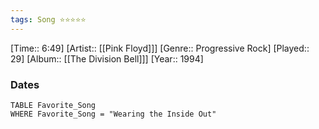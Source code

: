 ```yaml
---
tags: Song ⭐⭐⭐⭐⭐ 
---
```

[Time:: 6:49]
[Artist:: [[Pink Floyd]]]
[Genre:: Progressive Rock]
[Played:: 29]
[Album:: [[The Division Bell]]]
[Year:: 1994]
### Dates
````dataview
TABLE Favorite_Song
WHERE Favorite_Song = "Wearing the Inside Out"
````